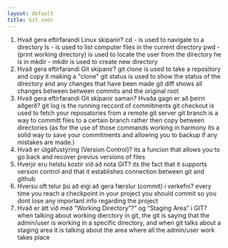 ```yaml
---
layout: default
title: Git svör
---
```


1. Hvað gera eftirfarandi Linux skipanir?
    cd -
    is used to navigate to a directory
    ls -
    is used to list computer files in the current directory
    pwd -
    (print working directory) is used to locate the user from the directory he is in
    mkdir -
    mkdir is used to create new directory
2. Hvað gera eftirfarandi Git skipanir?
    git clone
    is used to take a repository and copy it making a "clone"
    git status
    is used to show the status of the directory and any changes that have been made
    git diff
    shows all changes between between commits and the original root
3. Hvað gera eftirfarandi Git skipanir saman? Hvaða gagn er að þeirri aðgerð?
    git log
    is the running reccord of commitments
    git checkout
    is used to fetch your reposatories from a remote git server
    git branch
    is a way to committ files to a certain branch rather then copy between directories
    (as for the use of those commands working in harmony its a solid way to save your commitments and allowing you to backup if any mistakes are made.)
4. Hvað er útgáfustýring (Version Control)?
    its a funcion that allows you to go back and recover previus versions of files
5. Hverjir eru helstu kostir við að nota GIT?
    its the fact that it supports version control and that it establishes connection between git and github
6. Hversu oft telur þú að eigi að gera færslur (commit) í verkefni?
    every time you reach a checkpoint in your project you should commit so you dont lose any important info regarding the project
7. Hvað er átt við með “Working Directory”?” og “Staging Area” í GIT?
    when talking about working dierctory in git, the git is saying that the admin/user is working in a specific directory,
    and when git talks about a staging area it is talking about the area where all the admin/user work takes place